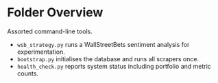 # Folder Overview

Assorted command-line tools.
- `wsb_strategy.py` runs a WallStreetBets sentiment analysis for experimentation.
- `bootstrap.py` initialises the database and runs all scrapers once.
- `health_check.py` reports system status including portfolio and metric counts.
